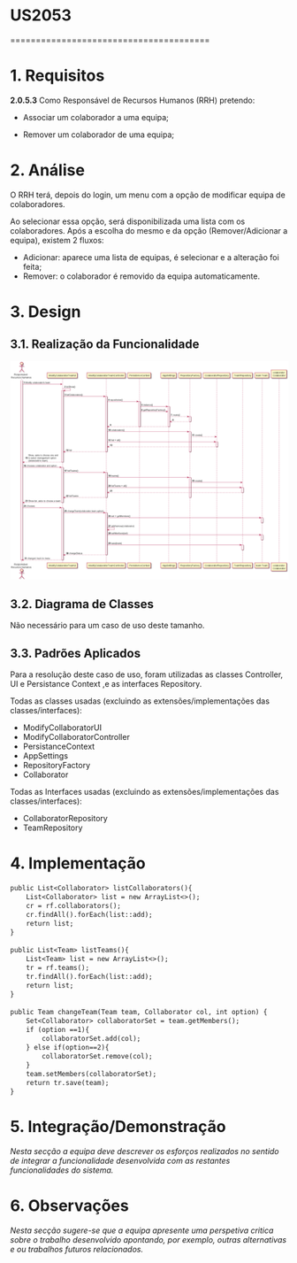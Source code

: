# US2053
=======================================


# 1. Requisitos

**2.0.5.3** Como Responsável de Recursos Humanos (RRH) pretendo:

- Associar um colaborador a uma equipa;

- Remover um colaborador de uma equipa;

# 2. Análise

O RRH terá, depois do login, um menu com a opção de modificar equipa de colaboradores. 

Ao selecionar essa opção, será disponibilizada uma lista com os colaboradores. Após a escolha do mesmo e da opção (Remover/Adicionar a equipa), existem 2 fluxos:
*   Adicionar: aparece uma lista de equipas, é selecionar e a alteração foi feita;
*   Remover: o colaborador é removido da equipa automaticamente.

# 3. Design

## 3.1. Realização da Funcionalidade

![SD_US2053](SD_US2053.png)

## 3.2. Diagrama de Classes

Não necessário para um caso de uso deste tamanho.

## 3.3. Padrões Aplicados

Para a resolução deste caso de uso, foram utilizadas as classes Controller, UI e Persistance Context ,e as interfaces Repository.

Todas as classes usadas (excluindo as extensões/implementações das classes/interfaces):
*   ModifyCollaboratorUI
*   ModifyCollaboratorController
*   PersistanceContext
*   AppSettings
*   RepositoryFactory
*   Collaborator

Todas as Interfaces usadas (excluindo as extensões/implementações das classes/interfaces):
*   CollaboratorRepository
*   TeamRepository

# 4. Implementação

    public List<Collaborator> listCollaborators(){
        List<Collaborator> list = new ArrayList<>();
        cr = rf.collaborators();
        cr.findAll().forEach(list::add);
        return list;
    }

    public List<Team> listTeams(){
        List<Team> list = new ArrayList<>();
        tr = rf.teams();
        tr.findAll().forEach(list::add);
        return list;
    }

    public Team changeTeam(Team team, Collaborator col, int option) {
        Set<Collaborator> collaboratorSet = team.getMembers();
        if (option ==1){
            collaboratorSet.add(col);
        } else if(option==2){
            collaboratorSet.remove(col);
        }
        team.setMembers(collaboratorSet);
        return tr.save(team);
    }

# 5. Integração/Demonstração

*Nesta secção a equipa deve descrever os esforços realizados no sentido de integrar a funcionalidade desenvolvida com as restantes funcionalidades do sistema.*

# 6. Observações

*Nesta secção sugere-se que a equipa apresente uma perspetiva critica sobre o trabalho desenvolvido apontando, por exemplo, outras alternativas e ou trabalhos futuros relacionados.*




